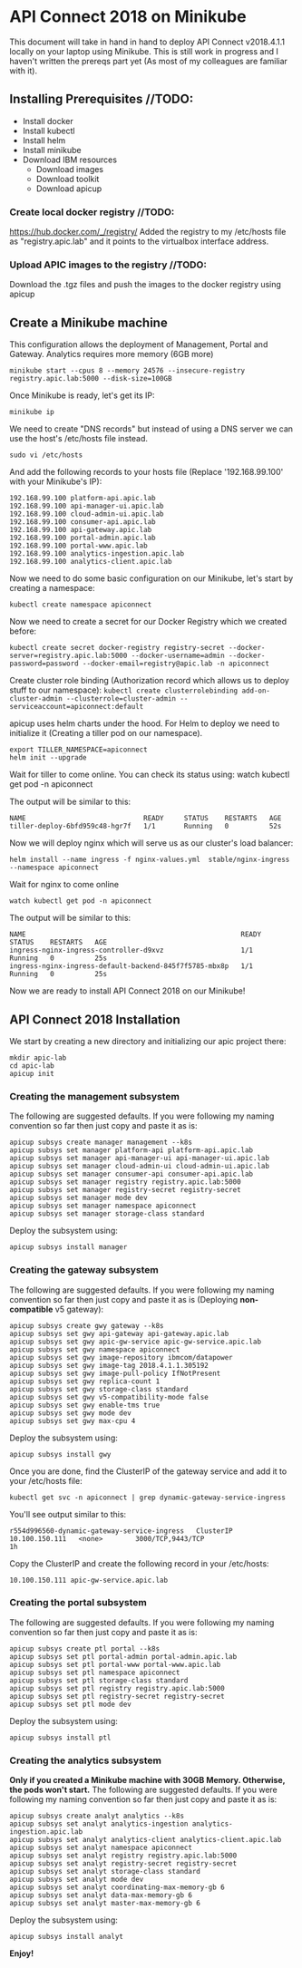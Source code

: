 # API Connect 2018 on Minikube
This document will take in hand in hand to deploy API Connect v2018.4.1.1 locally on your laptop using Minikube.
This is still work in progress and I haven't written the prereqs part yet (As most of my colleagues are familiar with it).
## Installing Prerequisites //TODO:
* Install docker
* Install kubectl
* Install helm
* Install minikube
* Download IBM resources
	* Download images
	* Download toolkit
	* Download apicup

### Create local docker registry //TODO:
https://hub.docker.com/_/registry/
Added the registry to my /etc/hosts file as "registry.apic.lab" and it points to the virtualbox interface address.

### Upload APIC images to the registry //TODO:
Download the .tgz files and push the images to the docker registry using apicup

## Create a Minikube machine
This configuration allows the deployment of Management, Portal and Gateway. Analytics requires more memory (6GB more)

    minikube start --cpus 8 --memory 24576 --insecure-registry registry.apic.lab:5000 --disk-size=100GB

Once Minikube is ready, let's get its IP:

    minikube ip

We need to create "DNS records" but instead of using a DNS server we can use the host's /etc/hosts file instead.

    sudo vi /etc/hosts

And add the following records to your hosts file (Replace '192.168.99.100' with your Minikube's IP):

    192.168.99.100 platform-api.apic.lab
    192.168.99.100 api-manager-ui.apic.lab
    192.168.99.100 cloud-admin-ui.apic.lab
    192.168.99.100 consumer-api.apic.lab
    192.168.99.100 api-gateway.apic.lab
    192.168.99.100 portal-admin.apic.lab
    192.168.99.100 portal-www.apic.lab
    192.168.99.100 analytics-ingestion.apic.lab
    192.168.99.100 analytics-client.apic.lab

Now we need to do some basic configuration on our Minikube, let's start by creating a namespace:

    kubectl create namespace apiconnect

Now we need to create a secret for our Docker Registry which we created before:

    kubectl create secret docker-registry registry-secret --docker-server=registry.apic.lab:5000 --docker-username=admin --docker-password=password --docker-email=registry@apic.lab -n apiconnect

Create cluster role binding (Authorization record which allows us to deploy stuff to our namespace):
`kubectl create clusterrolebinding add-on-cluster-admin --clusterrole=cluster-admin --serviceaccount=apiconnect:default`

apicup uses helm charts under the hood. For Helm to deploy we need to initialize it (Creating a tiller pod on our namespace).

    export TILLER_NAMESPACE=apiconnect
    helm init --upgrade

Wait for tiller to come online. You can check its status using:
    watch kubectl get pod -n apiconnect

The output will be similar to this:

    NAME                             READY     STATUS    RESTARTS   AGE
    tiller-deploy-6bfd959c48-hgr7f   1/1       Running   0          52s

Now we will deploy nginx which will serve us as our cluster's load balancer:

    helm install --name ingress -f nginx-values.yml  stable/nginx-ingress --namespace apiconnect

Wait for nginx to come online

    watch kubectl get pod -n apiconnect
The output will be similar to this:

    NAME                                                     READY     STATUS    RESTARTS   AGE
    ingress-nginx-ingress-controller-d9xvz                   1/1       Running   0          25s
    ingress-nginx-ingress-default-backend-845f7f5785-mbx8p   1/1       Running   0          25s

Now we are ready to install API Connect 2018 on our Minikube!

## API Connect 2018 Installation

We start by creating a new directory and initializing our apic project there:

    mkdir apic-lab
    cd apic-lab
    apicup init

### Creating the management subsystem
The following are suggested defaults. If you were following my naming convention so far then just copy and paste it as is:

    apicup subsys create manager management --k8s
    apicup subsys set manager platform-api platform-api.apic.lab
    apicup subsys set manager api-manager-ui api-manager-ui.apic.lab
    apicup subsys set manager cloud-admin-ui cloud-admin-ui.apic.lab
    apicup subsys set manager consumer-api consumer-api.apic.lab
    apicup subsys set manager registry registry.apic.lab:5000
    apicup subsys set manager registry-secret registry-secret
    apicup subsys set manager mode dev
    apicup subsys set manager namespace apiconnect
    apicup subsys set manager storage-class standard

Deploy the subsystem using:

    apicup subsys install manager

### Creating the gateway subsystem
The following are suggested defaults. If you were following my naming convention so far then just copy and paste it as is (Deploying **non-compatible** v5 gateway):

    apicup subsys create gwy gateway --k8s
    apicup subsys set gwy api-gateway api-gateway.apic.lab
    apicup subsys set gwy apic-gw-service apic-gw-service.apic.lab
    apicup subsys set gwy namespace apiconnect
    apicup subsys set gwy image-repository ibmcom/datapower
    apicup subsys set gwy image-tag 2018.4.1.1.305192
    apicup subsys set gwy image-pull-policy IfNotPresent
    apicup subsys set gwy replica-count 1
    apicup subsys set gwy storage-class standard
    apicup subsys set gwy v5-compatibility-mode false
    apicup subsys set gwy enable-tms true
    apicup subsys set gwy mode dev
    apicup subsys set gwy max-cpu 4

Deploy the subsystem using:

    apicup subsys install gwy

Once you are done, find the ClusterIP of the gateway service and add it to your /etc/hosts file:

    kubectl get svc -n apiconnect | grep dynamic-gateway-service-ingress
You'll see output similar to this:

    r554d996560-dynamic-gateway-service-ingress   ClusterIP      10.100.150.111   <none>        3000/TCP,9443/TCP                              1h
Copy the ClusterIP and create the following record in your /etc/hosts:

    10.100.150.111 apic-gw-service.apic.lab

### Creating the portal subsystem
The following are suggested defaults. If you were following my naming convention so far then just copy and paste it as is:

    apicup subsys create ptl portal --k8s
    apicup subsys set ptl portal-admin portal-admin.apic.lab
    apicup subsys set ptl portal-www portal-www.apic.lab
    apicup subsys set ptl namespace apiconnect
    apicup subsys set ptl storage-class standard
    apicup subsys set ptl registry registry.apic.lab:5000
    apicup subsys set ptl registry-secret registry-secret
    apicup subsys set ptl mode dev
Deploy the subsystem using:

    apicup subsys install ptl

### Creating the analytics subsystem
**Only if you created a Minikube machine with 30GB Memory. Otherwise, the pods won't start.**
The following are suggested defaults. If you were following my naming convention so far then just copy and paste it as is:

    apicup subsys create analyt analytics --k8s
    apicup subsys set analyt analytics-ingestion analytics-ingestion.apic.lab
    apicup subsys set analyt analytics-client analytics-client.apic.lab
    apicup subsys set analyt namespace apiconnect
    apicup subsys set analyt registry registry.apic.lab:5000
    apicup subsys set analyt registry-secret registry-secret
    apicup subsys set analyt storage-class standard
    apicup subsys set analyt mode dev
    apicup subsys set analyt coordinating-max-memory-gb 6
    apicup subsys set analyt data-max-memory-gb 6
    apicup subsys set analyt master-max-memory-gb 6
Deploy the subsystem using:

    apicup subsys install analyt


**Enjoy!**
